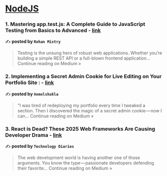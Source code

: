 
<h1><a href=https://medium.com/tag/nodejs/recommended target="_blank" rel="noopener noreferrer">NodeJS</a></h1>
<h3>1.  Mastering app.test.js: A Complete Guide to JavaScript Testing from Basics to Advanced - <a href="https://medium.com/@rohanmistry231/mastering-app-test-js-a-complete-guide-to-javascript-testing-from-basics-to-advanced-95428944370b?source=rss------nodejs-5" target="_blank" rel="noopener noreferrer">link</a></h3>

✍️ **posted by `Rohan Mistry`**

<blockquote>Testing is the unsung hero of robust web applications. Whether you’re building a simple REST API or a full-blown frontend application…
Continue reading on Medium »</blockquote>

<h3>2. Implementing a Secret Admin Cookie for Live Editing on Your Portfolio Site : - <a href="https://medium.com/@anmolshukla743/implementing-a-secret-admin-cookie-for-live-editing-on-your-portfolio-site-808283cdf868?source=rss------nodejs-5" target="_blank" rel="noopener noreferrer">link</a></h3>

✍️ **posted by `Anmolshukla`**

<blockquote>“I was tired of redeploying my portfolio every time I tweaked a section. Then I discovered the magic of a secret admin cookie — now I can…
Continue reading on Medium »</blockquote>

<h3>3. React is Dead? These 2025 Web Frameworks Are Causing Developer Drama - <a href="https://medium.com/@TechnologyDiaries/react-is-dead-these-2025-web-frameworks-are-causing-developer-drama-c6414271976f?source=rss------nodejs-5" target="_blank" rel="noopener noreferrer">link</a></h3>

✍️ **posted by `Technology Diaries`**

<blockquote>The web development world is having another one of those arguments. You know the type — passionate developers defending their favorite…
Continue reading on Medium »</blockquote>

